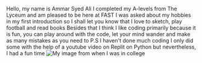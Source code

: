 Hello, my name is Ammar Syed Ali
I completed my A-levels from The Lyceum and am pleased to be here at FAST
I was asked about my hobbies in my first introduction so I shall let you know that I love to sketch, play football and read books
Besides that I think I like coding primarily because it is fun, you can play around with the code, let your mind wander and make as many mistakes as you need to
P.S I haven't done much coding
I only did some with the help of a youtube video on Replit on Python but nevertheless, I had a fun time
![My image from when I was in college](file:///C:/Users/lenovo/Downloads/My%20passport%20size%20pic.JPG)
